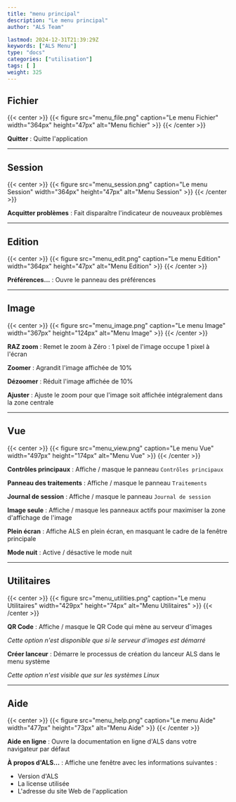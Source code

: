 ```yaml
---
title: "menu principal"
description: "Le menu principal"
author: "ALS Team"

lastmod: 2024-12-31T21:39:29Z
keywords: ["ALS Menu"]
type: "docs"
categories: ["utilisation"]
tags: [ ]
weight: 325
---
```


## Fichier

{{< center >}}
{{< figure src="menu_file.png" 
    caption="Le menu Fichier" 
    width="364px" 
    height="47px" 
    alt="Menu fichier" >}}
{{< /center >}}

**Quitter**
: Quitte l'application

---

## Session

{{< center >}}
{{< figure src="menu_session.png" 
    caption="Le menu Session" 
    width="364px" 
    height="47px" 
    alt="Menu Session" >}}
{{< /center >}}

**Acquitter problèmes**
: Fait disparaître l'indicateur de nouveaux problèmes

---

## Edition

{{< center >}}
{{< figure src="menu_edit.png" 
    caption="Le menu Edition" 
    width="364px" 
    height="47px" 
    alt="Menu Edition" >}}
{{< /center >}}

**Préférences...**
: Ouvre le panneau des préférences

---

## Image

{{< center >}}
{{< figure src="menu_image.png" 
    caption="Le menu Image" 
    width="367px" 
    height="124px" 
    alt="Menu Image" >}}
{{< /center >}}

**RAZ zoom**
: Remet le zoom à Zéro : 1 pixel de l'image occupe 1 pixel à l'écran

**Zoomer**
: Agrandit l'image affichée de 10%

**Dézoomer**
: Réduit l'image affichée de 10%

**Ajuster**
: Ajuste le zoom pour que l'image soit affichée intégralement dans la zone centrale

---

## Vue

{{< center >}}
{{< figure src="menu_view.png" 
    caption="Le menu Vue" 
    width="497px" 
    height="174px" 
    alt="Menu Vue" >}}
{{< /center >}}

**Contrôles principaux**
: Affiche / masque le panneau `Contrôles principaux`

**Panneau des traitements**
: Affiche / masque le panneau `Traitements`

**Journal de session**
: Affiche / masque le panneau `Journal de session`

**Image seule**
: Affiche / masque les panneaux actifs pour maximiser la zone d'affichage de l'image

**Plein écran**
: Affiche ALS en plein écran, en masquant le cadre de la fenêtre principale

**Mode nuit**
: Active / désactive le mode nuit

---

## Utilitaires

{{< center >}}
{{< figure src="menu_utilities.png" 
    caption="Le menu Utilitaires" 
    width="429px" 
    height="74px" 
    alt="Menu Utilitaires" >}}
{{< /center >}}

**QR Code**
: Affiche / masque le QR Code qui mène au serveur d'images

  _Cette option n'est disponible que si le serveur d'images est démarré_

**Créer lanceur**
: Démarre le processus de création du lanceur ALS dans le menu système

  _Cette option n'est visible que sur les systèmes Linux_

---

## Aide

{{< center >}}
{{< figure src="menu_help.png" 
    caption="Le menu Aide" 
    width="477px" 
    height="73px" 
    alt="Menu Aide" >}}
{{< /center >}}

**Aide en ligne**
: Ouvre la documentation en ligne d'ALS dans votre navigateur par défaut

**À propos d'ALS...**
: Affiche une fenêtre avec les informations suivantes :
  
  - Version d'ALS
  - La license utilisée
  - L'adresse du site Web de l'application

